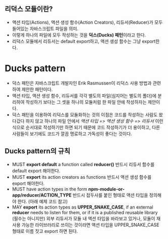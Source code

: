 ## 리덕스 모듈이란?

- 액션 타입(Actions), 액션 생성 함수(Action Creators), 리듀서(Reducer)가 모두 들어있는 자바스크립트 파일을 의미.
- 이렇게 하나의 파일에 모두 작성하는 것을 **덕스(Ducks) 패턴**이라고 한다.
- 리덕스 모듈에서 리듀서는 default export하고, 액션 생성 함수는 그냥 export한다.

# Ducks pattern

- 덕스 패턴은 자바스크립트 개발자인 Erik Rasmussen이 리덕스 사용 방법과 관련하여 제안한 패턴이다.
- 액션 타입, 액션 생성 함수, 리듀서를 각각 별도의 파일(심지어는 별도의 폴더)에 분리하여 작성하기 보다는 그 셋을 하나의 모듈처럼 한 파일 안에 작성하자는 제안이다.
- 덕스 패턴을 이용하여 리덕스를 모듈화하는 것의 이점은 코드를 작성하는 사람도 왔다갔다 하지 않고 하나의 파일 안에서 _액션 타입 => 액션 생성 함수 => 리듀서_ 이런 식으로 순서대로 작성하기만 하면 되기 때문에 코드 작성하기가 더 용이하고, 다른 사람들이 보기에도 코드가 깔끔 명료하고 가독성이 좋다는 것이다.

## Ducks pattern의 규칙

- MUST **export default** a function called **reducer()**
  반드시 리듀서 함수를 default export 해야한다.
- MUST **export** its action creators as functions
  반드시 액션 생성 함수를 export 해야한다.
- MUST have action types in the form **npm-module-or-app/reducer/ACTION_TYPE**
  반드시 접두사를 붙인 형태로 액션 타입을 정의해야 한다. (아래 예제 코드 참고)
- MAY **export** its action types as **UPPER_SNAKE_CASE**, if an external **reducer** needs to listen for them, or if it is a published reusable library
  (필수는 아니지만) 외부 리듀서가 모듈 내 액션 타입을 바라보고 있거나, 모듈이 재사용 가능한 라이브러리로 쓰이는 것이라면 액션 타입을 UPPER_SNAKE_CASE 형태로 이름 짓고 export 하면 된다.
